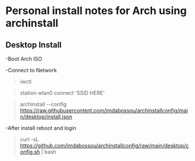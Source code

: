 # **Personal install notes for Arch using archinstall**

## Desktop Install

-Boot Arch ISO

-Connect to Network

> iwctl

> station wlan0 connect 'SSID HERE'

> archinstall --config https://raw.githubusercontent.com/imdabossou/archinstallconfig/main/desktop/install.json

-After install reboot and login

> curl -sL https://github.com/imdabossou/archinstallconfig/raw/main/desktop/config.sh | bash
